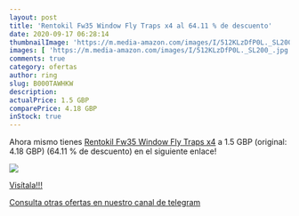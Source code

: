 ```yaml
---
layout: post
title: 'Rentokil Fw35 Window Fly Traps x4 al 64.11 % de descuento'
date: 2020-09-17 06:28:14
thumbnailImage: 'https://m.media-amazon.com/images/I/512KLzDfP0L._SL200_.jpg'
images: [ 'https://m.media-amazon.com/images/I/512KLzDfP0L._SL200_.jpg' ]
comments: true
category: ofertas
author: ring
slug: B000TAWHKW
description:
actualPrice: 1.5 GBP
comparePrice: 4.18 GBP
inStock: true
---
```


Ahora mismo tienes [Rentokil Fw35 Window Fly Traps x4](https://www.amazon.com/dp/B000TAWHKW/?tag=redken08-20) a 1.5 GBP (original: 4.18 GBP) (64.11 %  de descuento) en el siguiente enlace!

[![](https://m.media-amazon.com/images/I/512KLzDfP0L._SL200_.jpg)](https://www.amazon.com/dp/B000TAWHKW/?tag=redken08-20)

[Visítala!!!](https://www.amazon.com/dp/B000TAWHKW/?tag=redken08-20)

[Consulta otras ofertas en nuestro canal de telegram](https://t.me/s/ofertas25)

